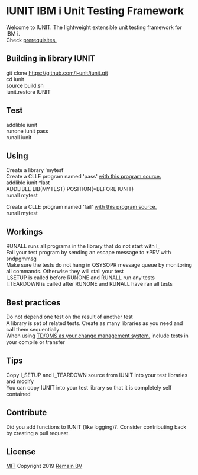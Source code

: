 # IUNIT IBM i Unit Testing Framework

Welcome to IUNIT. The lightweight extensible unit testing framework for IBM i.  
Check [prerequisites.](https://github.com/i-unit/iunit/blob/master/PREREQUISITES.md)  

## Building in library IUNIT
git clone https://github.com/i-unit/iunit.git  
cd iunit  
source build.sh  
iunit.restore IUNIT  

## Test
addlible iunit  
runone iunit pass  
runall iunit

## Using
Create a library 'mytest'  
Create a CLLE program named 'pass' [with this program source.](https://raw.githubusercontent.com/i-unit/iunit/master/QCLLESRC/PASS.CLLE)   
addlible iunit *last  
ADDLIBLE LIB(MYTEST) POSITION(*BEFORE IUNIT)    
runall mytest  

Create a CLLE program named 'fail' [with this program source.](https://raw.githubusercontent.com/i-unit/iunit/master/QCLLESRC/FAIL.CLLE)   
runall mytest

## Workings
RUNALL runs all programs in the library that do not start with I_  
Fail your test program by sending an escape message to *PRV with sndpgmmsg   
Make sure the tests do not hang in QSYSOPR message queue by monitoring all commands. Otherwise they will stall your test  
I_SETUP is called before RUNONE and RUNALL run any tests  
I_TEARDOWN is called after RUNONE and RUNALL have ran all tests 

## Best practices
Do not depend one test on the result of another test  
A library is set of related tests. Create as many libraries as you need and call them sequentially  
When using [TD/OMS as your change management system.](https://remainsoftware.com) include tests in your compile or transfer   

## Tips
Copy I_SETUP and I_TEARDOWN source from IUNIT into your test libraries and modify  
You can copy IUNIT into your test library so that it is completely self contained  

## Contribute
Did you add functions to IUNIT (like logging)?. Consider contributing back by creating a pull request.

## License
[MIT](https://opensource.org/licenses/MIT)
Copyright 2019 [Remain BV](https://remainsoftware.com) 
